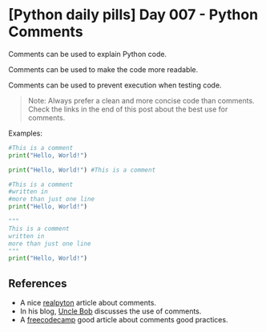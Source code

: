 # [Python daily pills] Day 007 - Python Comments

Comments can be used to explain Python code.

Comments can be used to make the code more readable.

Comments can be used to prevent execution when testing code.

> Note: Always prefer a clean and more concise code than comments. Check the links in the end of this post about the best use for comments.

Examples:

```python
#This is a comment
print("Hello, World!")

print("Hello, World!") #This is a comment

#This is a comment
#written in
#more than just one line
print("Hello, World!")

"""
This is a comment
written in
more than just one line
"""
print("Hello, World!")
```

## References

- A nice [realpyton](https://realpython.com/python-comments-guide/) article about comments.
- In his blog, [Uncle Bob](https://blog.cleancoder.com/uncle-bob/2017/02/23/NecessaryComments.html) discusses the use of comments.
- A [freecodecamp](https://www.freecodecamp.org/news/code-comments-the-good-the-bad-and-the-ugly-be9cc65fbf83/) good article about comments good practices.
